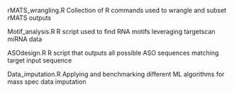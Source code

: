 rMATS_wrangling.R
Collection of R commands used to wrangle and subset rMATS outputs 

Motif_analysis.R
R script used to find RNA motifs leveraging targetscan miRNA data

ASOdesign.R
R script that outputs all possible ASO sequences matching target input sequence

Data_imputation.R
Applying and benchmarking different ML algorithms for mass spec data imputation

